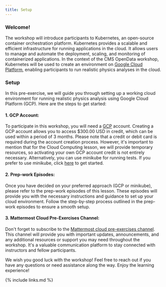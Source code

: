```yaml
---
title: Setup
---
```

### Welcome!
The workshop will introduce participants to Kubernetes, an open-source container orchestration platform. Kubernetes provides a scalable and efficient infrastructure for running applications in the cloud. It allows users to manage and automate the deployment, scaling, and monitoring of containerized applications. In the context of the CMS OpenData workshop, Kubernetes will be used to create an environment on [Google Cloud Platform](https://cloud.google.com), enabling participants to run realistic physics analyses in the cloud.
### Setup
In this pre-exercise, we will guide you through setting up a working cloud environment for running realistic physics analysis using Google Cloud Platform (GCP). Here are the steps to get started:

#### 1. GCP Account:
To participate in this workshop, you will need a [GCP](https://cloud.google.com) account. Creating a GCP account allows you to access $300.00 USD in credit, which can be used within a period of 3 months. Please note that a credit or debit card is required during the account creation process. However, it's important to mention that for the Cloud Computing lesson, we will provide temporary resources, so activating your own GCP account credit is not entirely necessary. Alternatively, you can use minikube for running tests. If you prefer to use minikube, click [here](https://minikube.sigs.k8s.io/docs/start/) to get started.

#### 2. Prep-work Episodes:
Once you have decided on your preferred approach (GCP or minikube), please refer to the prep-work episodes of this lesson. These episodes will provide you with the necessary instructions and guidance to set up your cloud environment. Follow the step-by-step process outlined in the prep-work episodes to ensure a smooth setup.

#### 3. Mattermost Cloud Pre-Exercises Channel:
Don't forget to subscribe to the [Mattermost cloud pre-exercises channel](https://mattermost.web.cern.ch/cmsodws2023/channels/cloud-pre-exercise). This channel will provide you with important updates, announcements, and any additional resources or support you may need throughout the workshop. It's a valuable communication platform to stay connected with instructors and fellow participants.

We wish you good luck with the workshop! Feel free to reach out if you have any questions or need assistance along the way. Enjoy the learning experience!

{% include links.md %}
